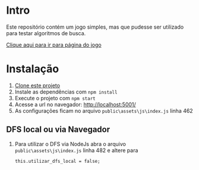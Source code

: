 # Intro

Este repositório contém um jogo simples, mas que pudesse ser utilizado para testar algoritmos de busca.

[Clique aqui para ir para página do jogo](https://celiudos.github.io/unb_aed_drops_game/public/)

# Instalação

1.  [Clone este projeto](https://celiudos.github.io/unb_aed_drops_game)
1.  Instale as dependências com `npm install`
1.  Execute o projeto com `npm start`
1.  Acesse a url no navegador: [http://localhost:5001/](http://localhost:5001/)
1.  As configurações ficam no arquivo `public\assets\js\index.js` linha 462

## DFS local ou via Navegador

1.  Para utilizar o DFS via NodeJs abra o arquivo `public\assets\js\index.js` linha 482 e altere para

        this.utilizar_dfs_local = false;
